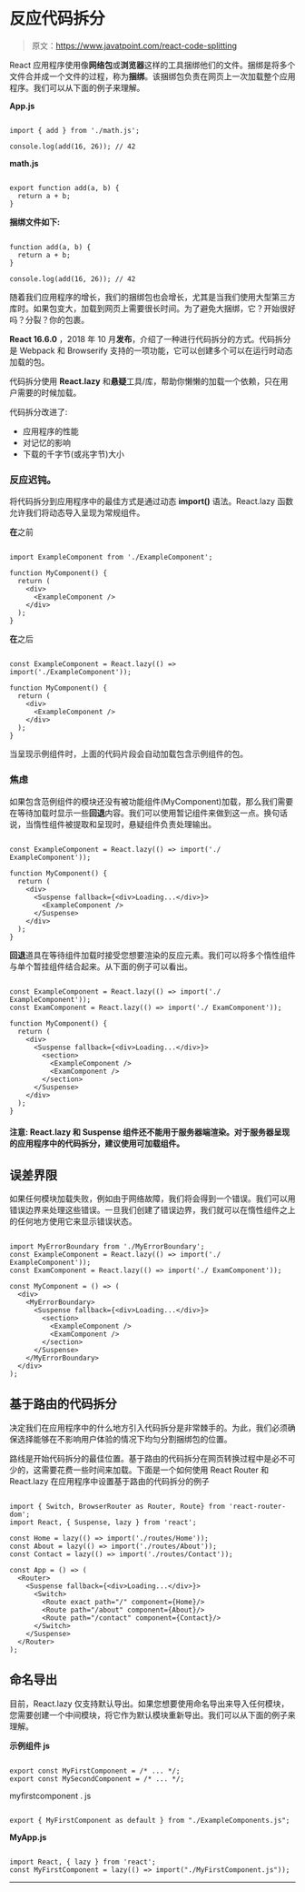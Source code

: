 # 反应代码拆分

> 原文：<https://www.javatpoint.com/react-code-splitting>

React 应用程序使用像**网络包**或**浏览器**这样的工具捆绑他们的文件。捆绑是将多个文件合并成一个文件的过程，称为**捆绑**。该捆绑包负责在网页上一次加载整个应用程序。我们可以从下面的例子来理解。

**App.js**

```

import { add } from './math.js';

console.log(add(16, 26)); // 42

```

**math.js**

```

export function add(a, b) {
  return a + b;
}

```

**捆绑文件如下:**

```

function add(a, b) {
  return a + b;
}

console.log(add(16, 26)); // 42

```

随着我们应用程序的增长，我们的捆绑包也会增长，尤其是当我们使用大型第三方库时。如果包变大，加载到网页上需要很长时间。为了避免大捆绑，它？开始很好吗？分裂？你的包裹。

**React 16.6.0** ，2018 年 10 月**发布**，介绍了一种进行代码拆分的方式。代码拆分是 Webpack 和 Browserify 支持的一项功能，它可以创建多个可以在运行时动态加载的包。

代码拆分使用 **React.lazy** 和**悬疑**工具/库，帮助你懒懒的加载一个依赖，只在用户需要的时候加载。

代码拆分改进了:

*   应用程序的性能
*   对记忆的影响
*   下载的千字节(或兆字节)大小

### 反应迟钝。

将代码拆分到应用程序中的最佳方式是通过动态 **import()** 语法。React.lazy 函数允许我们将动态导入呈现为常规组件。

**在**之前

```

import ExampleComponent from './ExampleComponent';

function MyComponent() {
  return (
    <div>
      <ExampleComponent />
    </div>
  );
}

```

**在**之后

```

const ExampleComponent = React.lazy(() => import('./ExampleComponent'));

function MyComponent() {
  return (
    <div>
      <ExampleComponent />
    </div>
  );
}

```

当呈现示例组件时，上面的代码片段会自动加载包含示例组件的包。

### 焦虑

如果包含范例组件的模块还没有被功能组件(MyComponent)加载，那么我们需要在等待加载时显示一些**回退**内容。我们可以使用暂记组件来做到这一点。换句话说，当惰性组件被提取和呈现时，悬疑组件负责处理输出。

```

const ExampleComponent = React.lazy(() => import('./ ExampleComponent'));

function MyComponent() {
  return (
    <div>
      <Suspense fallback={<div>Loading...</div>}>
        <ExampleComponent />
      </Suspense>
    </div>
  );
}

```

**回退**道具在等待组件加载时接受您想要渲染的反应元素。我们可以将多个惰性组件与单个暂挂组件结合起来。从下面的例子可以看出。

```

const ExampleComponent = React.lazy(() => import('./ ExampleComponent'));
const ExamComponent = React.lazy(() => import('./ ExamComponent'));

function MyComponent() {
  return (
    <div>
      <Suspense fallback={<div>Loading...</div>}>
        <section>
          <ExampleComponent />
          <ExamComponent />
        </section>
      </Suspense>
    </div>
  );
}

```

#### 注意: React.lazy 和 Suspense 组件还不能用于服务器端渲染。对于服务器呈现的应用程序中的代码拆分，建议使用可加载组件。

## 误差界限

如果任何模块加载失败，例如由于网络故障，我们将会得到一个错误。我们可以用错误边界来处理这些错误。一旦我们创建了错误边界，我们就可以在惰性组件之上的任何地方使用它来显示错误状态。

```

import MyErrorBoundary from './MyErrorBoundary';
const ExampleComponent = React.lazy(() => import('./ ExampleComponent'));
const ExamComponent = React.lazy(() => import('./ ExamComponent'));

const MyComponent = () => (
  <div>
    <MyErrorBoundary>
      <Suspense fallback={<div>Loading...</div>}>
        <section>
          <ExampleComponent />
          <ExamComponent />
        </section>
      </Suspense>
    </MyErrorBoundary>
  </div>
);

```

## 基于路由的代码拆分

决定我们在应用程序中的什么地方引入代码拆分是非常棘手的。为此，我们必须确保选择能够在不影响用户体验的情况下均匀分割捆绑包的位置。

路线是开始代码拆分的最佳位置。基于路由的代码拆分在网页转换过程中是必不可少的，这需要花费一些时间来加载。下面是一个如何使用 React Router 和 React.lazy 在应用程序中设置基于路由的代码拆分的例子

```

import { Switch, BrowserRouter as Router, Route} from 'react-router-dom';
import React, { Suspense, lazy } from 'react';

const Home = lazy(() => import('./routes/Home'));
const About = lazy(() => import('./routes/About'));
const Contact = lazy(() => import('./routes/Contact'));

const App = () => (
  <Router>
    <Suspense fallback={<div>Loading...</div>}>
      <Switch>
        <Route exact path="/" component={Home}/>
        <Route path="/about" component={About}/>
        <Route path="/contact" component={Contact}/>
      </Switch>
    </Suspense>
  </Router>
);

```

## 命名导出

目前，React.lazy 仅支持默认导出。如果您想要使用命名导出来导入任何模块，您需要创建一个中间模块，将它作为默认模块重新导出。我们可以从下面的例子来理解。

**示例组件 js**

```

export const MyFirstComponent = /* ... */;
export const MySecondComponent = /* ... */;

```

myfirstcomponent . js

```

export { MyFirstComponent as default } from "./ExampleComponents.js";

```

**MyApp.js**

```

import React, { lazy } from 'react';
const MyFirstComponent = lazy(() => import("./MyFirstComponent.js"));

```

* * *